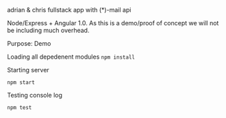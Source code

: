 adrian & chris
fullstack app with (*)-mail api

Node/Express + Angular 1.0. As this is a demo/proof of concept we will not be including much overhead.

Purpose: Demo

Loading all depedenent modules
`npm install` 

Starting server

`npm start`

Testing console log

`npm test`